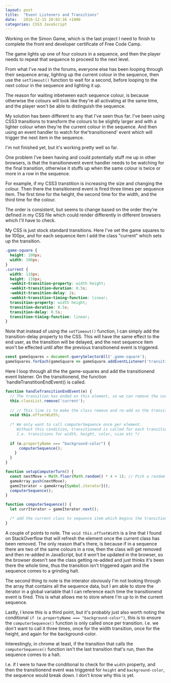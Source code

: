 ```yaml
---
layout: post
title:  "Event Listeners and Transitions"
date:   2016-12-15 20:02:16 +1000
categories: CSS3 JavaScript
---
```

Working on the Simon Game, which is the last project I need to finish to complete the front end developer certificate of Free Code Camp.

The game lights up one of four colours in a sequence, and then the player needs to repeat that sequence to proceed to the next level.

From what I've read in the forums, everyone else has been looping through their sequence array, lighting up the current colour in the sequence, then use the `setTimeout()` function to wait for a second, before looping to the next colour in the sequence and lighting it up.

The reason for waiting inbetween each sequence colour, is because otherwise the colours will look like they're all activating at the same time, and the player won't be able to distinguish the sequence.

My solution has been different to any that I've seen thus far. I've been using CSS3 transitions to transform the colours to be slightly larger and with a lighter colour when they're the current colour in the sequence. And then using an event handler to watch for the'transitionend' event which will trigger the next item in the sequence.

I'm not finished yet, but it's working pretty well so far.

One problem I've been having and could potentially stuff me up in other browsers, is that the transitionevent event handler needs to be watching for the final transition, otherwise it stuffs up when the same colour is twice or more in a row in the sequence.

For example, if my CSS3 transtition is increasing the size and changing the colour. Then there the transitionend event is fired three times per sequence item. The first time for the height, the second time for the width, and the third time for the colour.

The order is consistent, but seems to change based on the order they're defined in my CSS file which could render differently in different browsers which I'll have to check.

My CSS is just stock standard transitions. Here I've set the game squares to be 100px, and for each sequence item I add the class "current" which sets up the transition.

```css
.game-square {
  height: 100px;
  width: 100px;
}
.current {
  width: 110px;
  height: 110px;
  -webkit-transition-property: width height;
  -webkit-transition-duration: 0.5s;
  -webkit-transition-delay: 2s;
  -webkit-transition-timing-function: linear;
  transition-property: width height;
  transition-duration: 0.5s;
  transition-delay: 0.5s;
  transition-timing-function: linear;
}
```

Note that instead of using the `setTimeout()` function, I can simply add the transition-delay property to the CSS. This will have the same effect to the end user, as the transition will be delayed, and the next sequence item won't be effected until after the previous transitionend event is triggered.

```javascript
const gameSquares = document.querySelectorAll('.game-square');
gameSquares.forEach(gameSquare => gameSquare.addEventListener('transitionend', handleTransitionEndEvent));
```

Here I loop through all the the game-squares and add the transitionend event listener. On the transitionend, the function `handleTranstitionEndEvent() is called.

```javascript
function handleTransitionEndEvent(e) {
  // The transition has ended on this element, so we can remove the current class now
  this.classList.remove('current');
  
  // // This line is to make the class remove and re-add so the transition will run again
  void this.offsetWidth;
  
  /* We only want to call computerSequence once per element.
     Without this condition, transitionend is called for each transition
     I.e. transitions for width, height, color, size etc */
  
  if (e.propertyName === "background-color") {
      computerSequence();
    }
  }
}

function setupComputerTurn() {
  const nextMove = Math.floor(Math.random() * 4 + 1); // Pick a random number between 1 and 4.
  gameArray.push(nextMove);
  gameIterator = gameArray[Symbol.iterator]();
  computerSequence();
}

function computerSequence() {
  let currIterator = gameIterator.next();

  /* add the current class to sequence item which begins the transition */
}
```

A couple of points to note. The `void this.offsetWidth` is a line that I found on StackOverflow that 
will refresh the element once the current class has been removed. The only reason that's there,
is because if in a sequence there are two of the same colours in a row, then the class will get removed and then re-added
in JavaScript, but it won't be updated in the browser, so the browser doesn't see the class getting re-added and just
thinks it's been there the whole time, thus the transition isn't triggered again and the sequence comes to a grinding
halt.

The second thing to note is the interator obviously I'm not looking through the array that contains all the sequence data, but I am able to
store the iterator in a global variable that I can reference each time the transitionend event is fired. This is what allows me to
store where I'm up to in the current sequence.

Lastly, I know this is a third point, but it's probably just also worth noting the conditional `if (e.propertyName === "background-color")`, 
this is to ensure the `computerSequence()` function is only called once per transition. I.e. we don't want to call it three times,
once for the width transition, once for the height, and again for the background-color.

Interestingly, in chrome at least, if the transition that calls the `computerSequence()` function isn't the last transition that's run,
then the sequence comes to a halt.

I.e. if I were to have the conditional to check for the `width` property, and then the transitionend event was triggered for `height` and `background-color`, the sequence would break down. I don't know why this is yet.